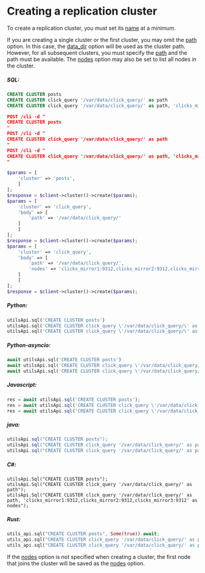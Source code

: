 # Creating a replication cluster

<!-- example creating a replication cluster 1 -->
To create a replication cluster, you must set its [name](../../Creating_a_cluster/Setting_up_replication/Setting_up_replication.md#name) at a minimum.

If you are creating a single cluster or the first cluster, you may omit the [path](../../Creating_a_cluster/Setting_up_replication/Setting_up_replication.md#path) option. In this case, the [data_dir](../../Server_settings/Searchd.md#data_dir) option will be used as the cluster path. However, for all subsequent clusters, you must specify the [path](../../Creating_a_cluster/Setting_up_replication/Setting_up_replication.md#path) and the path must be available. The [nodes](../../Creating_a_cluster/Setting_up_replication/Setting_up_replication.md#nodes) option may also be set to list all nodes in the cluster.


<!-- intro -->
##### SQL:

<!-- request SQL -->

```sql
CREATE CLUSTER posts
CREATE CLUSTER click_query '/var/data/click_query/' as path
CREATE CLUSTER click_query '/var/data/click_query/' as path, 'clicks_mirror1:9312,clicks_mirror2:9312,clicks_mirror3:9312' as nodes
```

<!-- request JSON -->

```json
POST /cli -d "
CREATE CLUSTER posts
"
POST /cli -d "
CREATE CLUSTER click_query '/var/data/click_query/' as path
"
POST /cli -d "
CREATE CLUSTER click_query '/var/data/click_query/' as path, 'clicks_mirror1:9312,clicks_mirror2:9312,clicks_mirror3:9312' as nodes
"
```

<!-- request PHP -->

```php
$params = [
    'cluster' => 'posts',
    ]
];
$response = $client->cluster()->create($params);
$params = [
    'cluster' => 'click_query',
    'body' => [
        'path' => '/var/data/click_query/'
    ]
    ]
];
$response = $client->cluster()->create($params);
$params = [
    'cluster' => 'click_query',
    'body' => [
        'path' => '/var/data/click_query/',
        'nodes' => 'clicks_mirror1:9312,clicks_mirror2:9312,clicks_mirror3:9312'
    ]
    ]
];
$response = $client->cluster()->create($params);
```
<!-- intro -->
##### Python:

<!-- request Python -->

```python
utilsApi.sql('CREATE CLUSTER posts')
utilsApi.sql('CREATE CLUSTER click_query \'/var/data/click_query/\' as path')
utilsApi.sql('CREATE CLUSTER click_query \'/var/data/click_query/\' as path, \'clicks_mirror1:9312,clicks_mirror2:9312,clicks_mirror3:9312\' as nodes')

```

<!-- intro -->
##### Python-asyncio:

<!-- request Python-asyncio -->

```python
await utilsApi.sql('CREATE CLUSTER posts')
await utilsApi.sql('CREATE CLUSTER click_query \'/var/data/click_query/\' as path')
await utilsApi.sql('CREATE CLUSTER click_query \'/var/data/click_query/\' as path, \'clicks_mirror1:9312,clicks_mirror2:9312,clicks_mirror3:9312\' as nodes')

```

<!-- intro -->
##### Javascript:

<!-- request javascript -->

```javascript
res = await utilsApi.sql('CREATE CLUSTER posts');
res = await utilsApi.sql('CREATE CLUSTER click_query \'/var/data/click_query/\' as path');
res = await utilsApi.sql('CREATE CLUSTER click_query \'/var/data/click_query/\' as path, \'clicks_mirror1:9312,clicks_mirror2:9312,clicks_mirror3:9312\' as nodes');
```

<!-- intro -->
##### java:

<!-- request Java -->

```java
utilsApi.sql("CREATE CLUSTER posts");
utilsApi.sql("CREATE CLUSTER click_query '/var/data/click_query/' as path");
utilsApi.sql("CREATE CLUSTER click_query '/var/data/click_query/' as path, 'clicks_mirror1:9312,clicks_mirror2:9312,clicks_mirror3:9312' as nodes");
```

<!-- intro -->
##### C#:

<!-- request C# -->

```clike
utilsApi.Sql("CREATE CLUSTER posts");
utilsApi.Sql("CREATE CLUSTER click_query '/var/data/click_query/' as path");
utilsApi.Sql("CREATE CLUSTER click_query '/var/data/click_query/' as path, 'clicks_mirror1:9312,clicks_mirror2:9312,clicks_mirror3:9312' as nodes");
```

<!-- intro -->
##### Rust:

<!-- request Rust -->

```rust
utils_api.sql("CREATE CLUSTER posts", Some(true)).await;
utils_api.sql("CREATE CLUSTER click_query '/var/data/click_query/' as path", Some(true)).await;
utils_api.sql("CREATE CLUSTER click_query '/var/data/click_query/' as path, 'clicks_mirror1:9312,clicks_mirror2:9312,clicks_mirror3:9312' as nodes", Some(true)).await;
```

<!-- end -->

If the [nodes](../../Creating_a_cluster/Setting_up_replication/Setting_up_replication.md#nodes) option is not specified when creating a cluster, the first node that joins the cluster will be saved as the [nodes](../../Creating_a_cluster/Setting_up_replication/Setting_up_replication.md#nodes) option.

<!-- proofread -->

